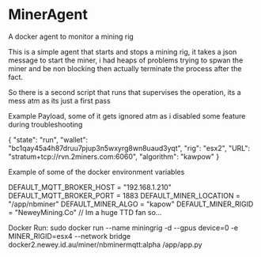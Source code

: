 # MinerAgent
A docker agent to monitor a mining rig


This is a simple agent that starts and stops a mining rig, it takes a json message to start the miner, i had heaps of problems trying to spwan the miner and be non blocking then actually terminate the process after the fact.

So there is a second script that runs that supervises the operation, its a mess atm as its just a first pass


Example Payload, some of it gets ignored atm as i disabled some feature during troubleshooting

 {
    "state": "run",
    "wallet": "bc1qay45a4h87druu7pjup3n5wxyrg8wn8uaud3yqt",
    "rig": "esx2",
    "URL": "stratum+tcp://rvn.2miners.com:6060",
    "algorithm": "kawpow"
}

Example of some of the docker environment variables

DEFAULT_MQTT_BROKER_HOST = "192.168.1.210"
DEFAULT_MQTT_BROKER_PORT = 1883
DEFAULT_MINER_LOCATION = "/app/nbminer"
DEFAULT_MINER_ALGO = "kapow"
DEFAULT_MINER_RIGID = "NeweyMining.Co" // Im a huge TTD fan so... 


Docker Run:
sudo docker run --name miningrig -d --gpus device=0 -e MINER_RIGID=esx4 --network bridge docker2.newey.id.au/miner/nbminermqtt:alpha /app/app.py
